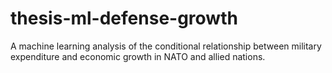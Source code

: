 # thesis-ml-defense-growth
A machine learning analysis of the conditional relationship between military expenditure and economic growth in NATO and allied nations.
